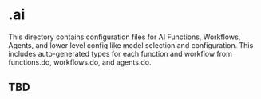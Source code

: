 # .ai

This directory contains configuration files for AI Functions, Workflows, Agents, and lower level config like
model selection and configuration. This includes auto-generated types for each function and workflow
from functions.do, workflows.do, and agents.do.

## TBD
